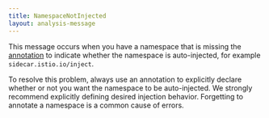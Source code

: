 ```yaml
---
title: NamespaceNotInjected
layout: analysis-message
---
```


This message occurs when you have a namespace that is missing the
[annotation](/docs/reference/config/annotations/) to indicate whether the
namespace is auto-injected, for example `sidecar.istio.io/inject`.

To resolve this problem, always use an annotation to explicitly declare whether
or not you want the namespace to be auto-injected. We strongly recommend
explicitly defining desired injection behavior. Forgetting to annotate a
namespace is a common cause of errors.
